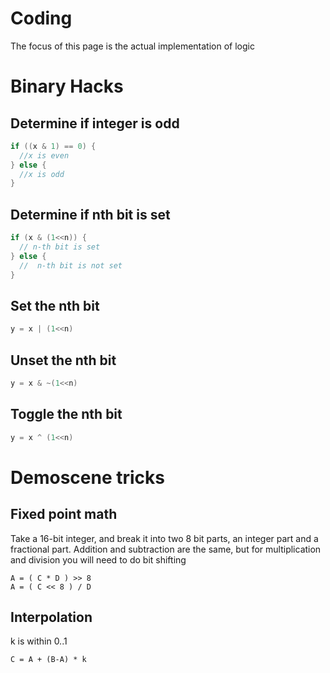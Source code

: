 # Coding

The focus of this page is the actual implementation of logic

# Binary Hacks

## Determine if integer is odd
```c
if ((x & 1) == 0) {
  //x is even
} else {
  //x is odd
}
```

## Determine if nth bit is set

```c
if (x & (1<<n)) {
  // n-th bit is set
} else {
  //  n-th bit is not set
}
```

## Set the nth bit

```c
y = x | (1<<n)
```


## Unset the nth bit

```c
y = x & ~(1<<n)
```


## Toggle the nth bit

```c
y = x ^ (1<<n)
```


# Demoscene tricks

## Fixed point math

Take a 16-bit integer, and break it into two 8 bit parts, an integer part and a fractional part.
Addition and subtraction are the same, but for multiplication and division you will need to do bit shifting

	A = ( C * D ) >> 8
	A = ( C << 8 ) / D


## Interpolation

k is within 0..1

	C = A + (B-A) * k

